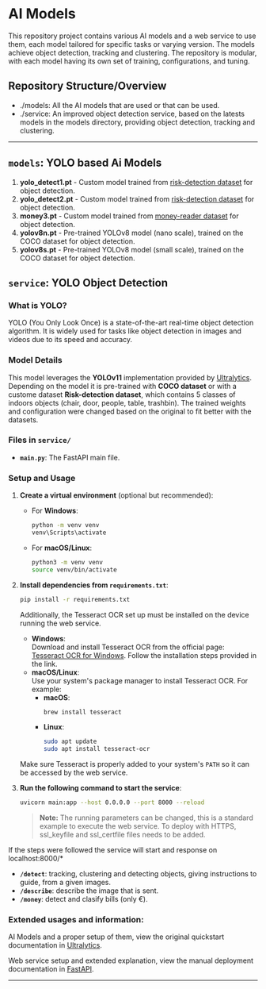 # AI Models

This repository project contains various AI models and a web service to use them, each model tailored for specific tasks or varying version. The models achieve object detection, tracking and clustering. The repository is modular, with each model having its own set of training, configurations, and tuning.

## Repository Structure/Overview
- ./models: All the AI models that are used or that can be used.
- ./service: An improved object detection service, based on the latests models in the models directory, providing object detection, tracking and clustering.

---

## `models`: YOLO based Ai Models

1. **yolo_detect1.pt** - Custom model trained from [risk-detection dataset](https://universe.roboflow.com/pbl5mu/risk-detection-1/dataset/1) for object detection.
2. **yolo_detect2.pt** - Custom model trained from [risk-detection dataset](https://universe.roboflow.com/pbl5mu/risk-detection-1/dataset/2) for object detection.
3. **money3.pt** - Custom model trained from [money-reader dataset](https://universe.roboflow.com/pbl5mu/money-reader/dataset/3) for object detection.
4. **yolov8n.pt** - Pre-trained YOLOv8 model (nano scale), trained on the COCO dataset for object detection.
5. **yolov8s.pt** - Pre-trained YOLOv8 model (small scale), trained on the COCO dataset for object detection.

## `service`: YOLO Object Detection

### What is YOLO?
YOLO (You Only Look Once) is a state-of-the-art real-time object detection algorithm. It is widely used for tasks like object detection in images and videos due to its speed and accuracy.

### Model Details
This model leverages the **YOLOv11** implementation provided by [Ultralytics](https://ultralytics.com). Depending on the model it is pre-trained with **COCO dataset** or with a custome dataset **Risk-detection dataset**, which contains 5 classes of indoors objects (chair, door, people, table, trashbin). The trained weights and configuration were changed based on the original to fit better with the datasets.

### Files in `service/`
- **`main.py`**: The FastAPI main file.

### Setup and Usage

1. **Create a virtual environment** (optional but recommended):
    - For **Windows**:
        ```bash
        python -m venv venv
        venv\Scripts\activate
        ```
    - For **macOS/Linux**:
        ```bash
        python3 -m venv venv
        source venv/bin/activate
        ```

2. **Install dependencies from `requirements.txt`**:
    ```bash
    pip install -r requirements.txt
    ```

    Additionally, the Tesseract OCR set up must be installed on the device running the web service.
    - **Windows**:  
        Download and install Tesseract OCR from the official page: [Tesseract OCR for Windows](https://github.com/UB-Mannheim/tesseract/wiki). Follow the installation steps provided in the link.
    - **macOS/Linux**:  
        Use your system's package manager to install Tesseract OCR. For example:
        - **macOS**:  
            ```bash
            brew install tesseract
            ```
        - **Linux**:  
            ```bash
            sudo apt update
            sudo apt install tesseract-ocr
            ```

    Make sure Tesseract is properly added to your system's `PATH` so it can be accessed by the web service.

3. **Run the following command to start the service**:
    ```bash
    uvicorn main:app --host 0.0.0.0 --port 8000 --reload
    ```
    > **Note:** The running parameters can be changed, this is a standard example to execute the web service.
    >           To deploy with HTTPS, ssl_keyfile and ssl_certfile files needs to be added.

If the steps were followed the service will start and response on localhost:8000/*
- **`/detect`**: tracking, clustering and detecting objects, giving instructions to guide, from a given images.
- **`/describe`**: describe the image that is sent.
- **`/money`**: detect and clasify bills (only €).

### Extended usages and information:

AI Models and a proper setup of them, view the original quickstart documentation in [Ultralytics](https://docs.ultralytics.com/quickstart/).

Web service setup and extended explanation, view the manual deployment documentation in [FastAPI](https://fastapi.tiangolo.com/deployment/manually/).

---